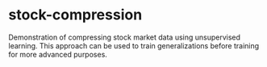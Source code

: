 # stock-compression
Demonstration of compressing stock market data using unsupervised learning.  This approach can be used to train generalizations before training for more advanced purposes.
